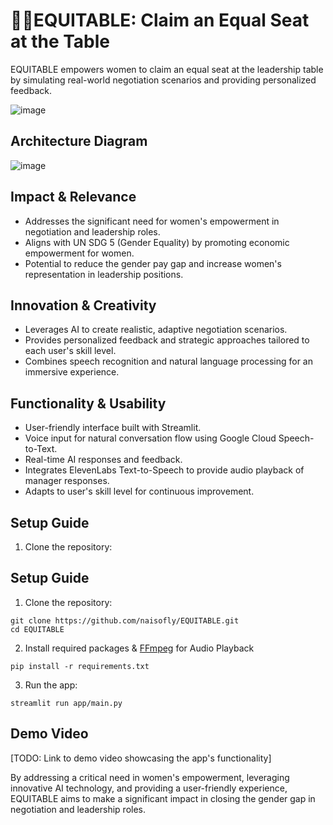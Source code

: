 # 👩‍💼EQUITABLE: Claim an Equal Seat at the Table

EQUITABLE empowers women to claim an equal seat at the leadership table by simulating real-world negotiation scenarios and providing personalized feedback.

![image](https://github.com/user-attachments/assets/8ed52d1a-cb5f-410f-aec3-76a684d53be7)

## Architecture Diagram

![image](https://github.com/user-attachments/assets/eac6b3a7-1201-4cf6-bb63-3c4116e499dd)

## Impact & Relevance

- Addresses the significant need for women's empowerment in negotiation and leadership roles.
- Aligns with UN SDG 5 (Gender Equality) by promoting economic empowerment for women.
- Potential to reduce the gender pay gap and increase women's representation in leadership positions.

## Innovation & Creativity

- Leverages AI to create realistic, adaptive negotiation scenarios.
- Provides personalized feedback and strategic approaches tailored to each user's skill level.
- Combines speech recognition and natural language processing for an immersive experience.

## Functionality & Usability

- User-friendly interface built with Streamlit.
- Voice input for natural conversation flow using Google Cloud Speech-to-Text.
- Real-time AI responses and feedback.
- Integrates ElevenLabs Text-to-Speech to provide audio playback of manager responses.
- Adapts to user's skill level for continuous improvement.

## Setup Guide

1. Clone the repository:
## Setup Guide

1. Clone the repository:
```
git clone https://github.com/naisofly/EQUITABLE.git
cd EQUITABLE
```

2. Install required packages & [FFmpeg](https://ffmpeg.org/download.html) for Audio Playback 
```
pip install -r requirements.txt
```

3. Run the app:
```
streamlit run app/main.py
```

## Demo Video

[TODO: Link to demo video showcasing the app's functionality]

By addressing a critical need in women's empowerment, leveraging innovative AI technology, and providing a user-friendly experience, EQUITABLE aims to make a significant impact in closing the gender gap in negotiation and leadership roles.
